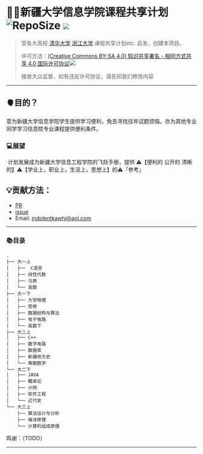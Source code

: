 # 👨‍💻新疆大学信息学院课程共享计划 ![RepoSize](https://img.shields.io/github/repo-size/Indolent-Kawhi/XJU-Computing-Heart?label=%E6%80%BB%E6%96%87%E4%BB%B6%E5%A4%A7%E5%B0%8F&style=plastic) ![](https://i.creativecommons.org/l/by-nc-sa/4.0/80x15.png) 

> 受各大高校 [清华大学](https://github.com/PKUanonym/REKCARC-TSC-UHT) [浙江大学](https://github.com/QSCTech/zju-icicles) 课程共享计划etc. 启发，创建本项目。
>
> 许可方法：[(Creative Commons BY-SA 4.0) 知识共享署名 - 相同方式共享 4.0 国际许可协议](https://creativecommons.org/licenses/by-nc-sa/4.0/deed.zh)![](https://i.creativecommons.org/l/by-nc-sa/4.0/80x15.png) 
>
> 接收大众监督，如有违反许可协议，请告知我们修改内容

------

## 🫀目的？

​	意为新疆大学信息学院学生提供学习便利，免去寻找往年试题烦恼。亦为其他专业同学学习信息院专业课程提供便利条件。

### 💻展望

​	计划发展成为新疆大学信息工程学院的飞跃手册，提供 ⚠️【便利的 公开的 清晰的】⚠️【学业上，职业上，生活上，思想上】的⚠️「参考」

## 💡贡献方法：

- [PR](https://www.cnblogs.com/lvhuayan/p/14532886.html)
- [issue](https://github.com/Indolent-Kawhi/XJU-Computing-Heart/issues/new)
- Email: indolentkawhi@aol.com

------

### 📚目录

```shell
.
├── 大一上
│   ├──  C语言
│   ├── 线性代数
│   ├── 马原
│   └── 高数
├── 大一下
│   ├── 大学物理
│   ├── 思修
│   ├── 数据结构与算法
│   ├── 电子电路
│   └── 高数下
├── 大二上
│   ├── C++
│   ├── 数字电路
│   ├── 数据库
│   ├── 新疆地方史
│   └── 离散数学
└── 大二下
│   ├── JAVA
│   ├── 概率论
│   ├── 计网
│   ├── 软件工程
│   └── 近代史
└── 大三上
    ├── 算法设计与分析
    ├── 编译原理
    └── 计算机组成原理
```

鸣谢：（TODO）

------

